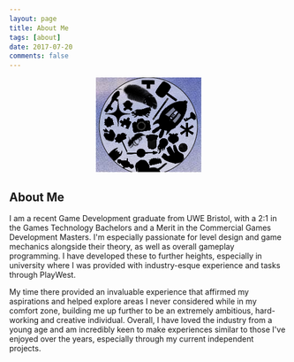 ```yaml
---
layout: page
title: About Me
tags: [about]
date: 2017-07-20
comments: false
---
```

    
<center>
<figure>
        <img src="../assets/img/mylogo.png" class="img-circle animated rotateIn">
</figure>

</center>

## About Me
I am a recent Game Development graduate from UWE Bristol, with a 2:1 in the Games Technology Bachelors and a Merit in the Commercial Games Development Masters. I'm especially passionate for level design and game mechanics alongside their theory, as well as overall gameplay programming. I have developed these to further heights, especially in university where I was provided with industry-esque experience and tasks through PlayWest. 

My time there provided an invaluable experience that affirmed my aspirations and helped explore areas I never considered while in my comfort zone, building me up further to be an extremely ambitious, hard-working and creative individual. Overall, I have loved the industry from a young age and am incredibly keen to make experiences similar to those I've enjoyed over the years, especially through my current independent projects. 